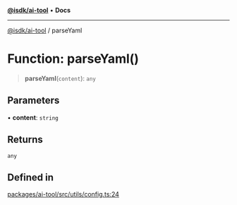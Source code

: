 [**@isdk/ai-tool**](../README.md) • **Docs**

***

[@isdk/ai-tool](../globals.md) / parseYaml

# Function: parseYaml()

> **parseYaml**(`content`): `any`

## Parameters

• **content**: `string`

## Returns

`any`

## Defined in

[packages/ai-tool/src/utils/config.ts:24](https://github.com/isdk/ai-tool.js/blob/b0813174e9b350ae47231f8e5f885150313123b0/src/utils/config.ts#L24)
